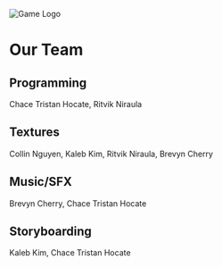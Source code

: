 ![Game Logo](https://imgur.com/wQYQZxv)

# Our Team

## Programming  
Chace Tristan Hocate, Ritvik Niraula

## Textures
Collin Nguyen, Kaleb Kim, Ritvik Niraula, Brevyn Cherry

## Music/SFX
Brevyn Cherry, Chace Tristan Hocate

## Storyboarding
Kaleb Kim, Chace Tristan Hocate
